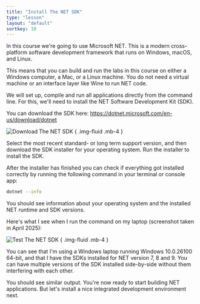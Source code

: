 ```yaml
---
title: "Install The NET SDK"
type: "lesson"
layout: "default"
sortkey: 10
---
```


In this course we're going to use Microsoft NET. This is a modern cross-platform software development framework that runs on Windows, macOS, and Linux.

This means that you can build and run the labs in this course on either a Windows computer, a Mac, or a Linux machine. You do not need a virtual machine or an interface layer like Wine to run NET code.

We will set up, compile and run all applications directly from the command line. For this, we'll need to install the NET Software Development Kit (SDK).

You can download the SDK here:
https://dotnet.microsoft.com/en-us/download/dotnet

![Download The NET SDK](../img/download-net.jpg)
{ .img-fluid .mb-4 }

Select the most recent standard- or long term support version, and then download the SDK installer for your operating system. Run the installer to install the SDK.

After the installer has finished you can check if everything got installed correctly by running the following command in your terminal or console app:

```bash
dotnet --info
```

You should see information about your operating system and the installed NET runtime and SDK versions.

Here's what I see when I run the command on my laptop (screenshot taken in April 2025):

![Test The NET SDK](../img/run-net.jpg)
{ .img-fluid .mb-4 }

You can see that I'm using a Windows laptop running Windows 10.0.26100 64-bit, and that I have the SDKs installed for NET version 7, 8 and 9. You can have multiple versions of the SDK installed side-by-side without them interfering with each other.

You should see similar output. You're now ready to start building NET applications. But let's install a nice integrated development environment next. 